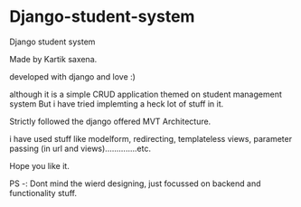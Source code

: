 # Django-student-system
Django student system

Made by Kartik saxena.

developed with django and love :)

although it is a simple CRUD application themed on student management system But i have tried implemting a heck lot of stuff in it.

Strictly followed the django offered MVT Architecture.

i have used stuff like modelform, redirecting, templateless views, parameter passing (in url and views)..............etc.

Hope you like it.


PS -: Dont mind the wierd designing, just focussed on backend and functionality stuff.

